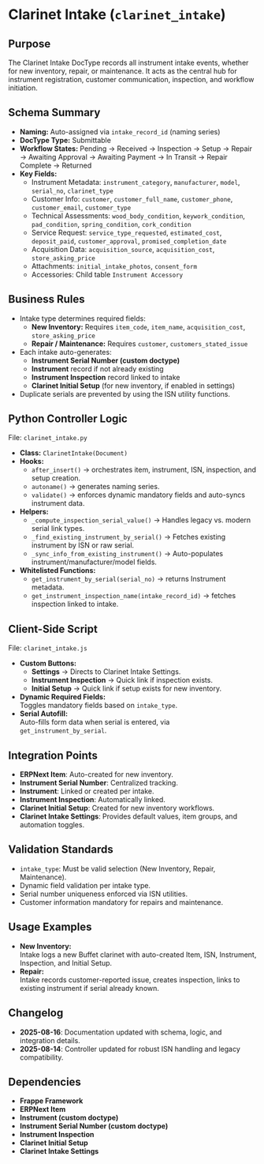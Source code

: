 # Clarinet Intake (`clarinet_intake`)

## Purpose
The Clarinet Intake DocType records all instrument intake events, whether for new inventory, repair, or maintenance. It acts as the central hub for instrument registration, customer communication, inspection, and workflow initiation.

## Schema Summary
- **Naming:** Auto-assigned via `intake_record_id` (naming series)
- **DocType Type:** Submittable
- **Workflow States:** Pending → Received → Inspection → Setup → Repair → Awaiting Approval → Awaiting Payment → In Transit → Repair Complete → Returned
- **Key Fields:**
  - Instrument Metadata: `instrument_category`, `manufacturer`, `model`, `serial_no`, `clarinet_type`
  - Customer Info: `customer`, `customer_full_name`, `customer_phone`, `customer_email`, `customer_type`
  - Technical Assessments: `wood_body_condition`, `keywork_condition`, `pad_condition`, `spring_condition`, `cork_condition`
  - Service Request: `service_type_requested`, `estimated_cost`, `deposit_paid`, `customer_approval`, `promised_completion_date`
  - Acquisition Data: `acquisition_source`, `acquisition_cost`, `store_asking_price`
  - Attachments: `initial_intake_photos`, `consent_form`
  - Accessories: Child table `Instrument Accessory`

## Business Rules
- Intake type determines required fields:
  - **New Inventory:** Requires `item_code`, `item_name`, `acquisition_cost`, `store_asking_price`
  - **Repair / Maintenance:** Requires `customer`, `customers_stated_issue`
- Each intake auto-generates:
  - **Instrument Serial Number (custom doctype)**
  - **Instrument** record if not already existing
  - **Instrument Inspection** record linked to intake
  - **Clarinet Initial Setup** (for new inventory, if enabled in settings)
- Duplicate serials are prevented by using the ISN utility functions.

## Python Controller Logic
File: `clarinet_intake.py`

- **Class:** `ClarinetIntake(Document)`
- **Hooks:**
  - `after_insert()` → orchestrates item, instrument, ISN, inspection, and setup creation.
  - `autoname()` → generates naming series.
  - `validate()` → enforces dynamic mandatory fields and auto-syncs instrument data.
- **Helpers:**
  - `_compute_inspection_serial_value()` → Handles legacy vs. modern serial link types.
  - `_find_existing_instrument_by_serial()` → Fetches existing instrument by ISN or raw serial.
  - `_sync_info_from_existing_instrument()` → Auto-populates instrument/manufacturer/model fields.
- **Whitelisted Functions:**
  - `get_instrument_by_serial(serial_no)` → returns Instrument metadata.
  - `get_instrument_inspection_name(intake_record_id)` → fetches inspection linked to intake.

## Client-Side Script
File: `clarinet_intake.js`

- **Custom Buttons:**
  - **Settings** → Directs to Clarinet Intake Settings.
  - **Instrument Inspection** → Quick link if inspection exists.
  - **Initial Setup** → Quick link if setup exists for new inventory.
- **Dynamic Required Fields:**  
  Toggles mandatory fields based on `intake_type`.
- **Serial Autofill:**  
  Auto-fills form data when serial is entered, via `get_instrument_by_serial`.

## Integration Points
- **ERPNext Item**: Auto-created for new inventory.
- **Instrument Serial Number**: Centralized tracking.
- **Instrument**: Linked or created per intake.
- **Instrument Inspection**: Automatically linked.
- **Clarinet Initial Setup**: Created for new inventory workflows.
- **Clarinet Intake Settings**: Provides default values, item groups, and automation toggles.

## Validation Standards
- `intake_type`: Must be valid selection (New Inventory, Repair, Maintenance).
- Dynamic field validation per intake type.
- Serial number uniqueness enforced via ISN utilities.
- Customer information mandatory for repairs and maintenance.

## Usage Examples
- **New Inventory:**  
  Intake logs a new Buffet clarinet with auto-created Item, ISN, Instrument, Inspection, and Initial Setup.
- **Repair:**  
  Intake records customer-reported issue, creates inspection, links to existing instrument if serial already known.

## Changelog
- **2025-08-16**: Documentation updated with schema, logic, and integration details.
- **2025-08-14**: Controller updated for robust ISN handling and legacy compatibility.

## Dependencies
- **Frappe Framework**
- **ERPNext Item**
- **Instrument (custom doctype)**
- **Instrument Serial Number (custom doctype)**
- **Instrument Inspection**
- **Clarinet Initial Setup**
- **Clarinet Intake Settings**